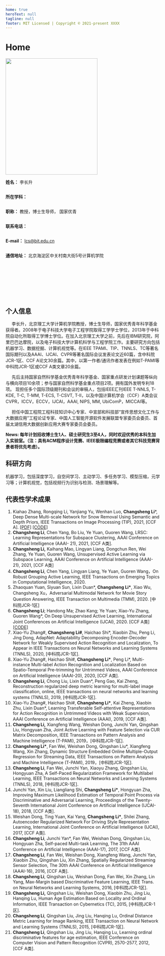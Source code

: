 ```yaml
---
home: true
heroText: null
tagline: null
footer: MIT Licensed | Copyright © 2021-present XXXX
---
```


# Home

<div>
<div>

<!--
![](https://cs.bit.edu.cn/images/2021-08/913f48f269f44d2eafcb95fa744acd8a.jpg)
-->

<img  src="https://cs.bit.edu.cn/images/2021-08/913f48f269f44d2eafcb95fa744acd8a.jpg"  style="float:left; width:300px; height:380px; margin-right:50px"/>

 </div>


<div style="float:left; height:400px; display: flex; flex-direction:column;">

**姓名：** 李长升

**所在学科：** 

**职称：** 教授，博士生导师， 国家优青

**联系电话：** 

**E-mail：** [lcs@bit.edu.cn](mailto:lcs@bit.edu.cn)

**通信地址：** 北京海淀区中关村南大街5号计算机学院

</div>

<div style="clear: both"></div>

</div>



## 个人信息


&nbsp;&nbsp;&nbsp;&nbsp; 李长升，北京理工大学计算机学院教授，博士生导师，国家优秀青年科学基金获得者。2008年于电子科技大学电子工程学院取得工学学士学位，2013年于中科院自动化所取得工学博士学位。在加入北京理工大学之前，先后在IBM研究院，阿里巴巴达摩院，以及电子科技大学计算机科学与工程学院工作。主要研究方向包括机器学习、数据挖掘、计算机视觉等。在IEEE TPAMI、TIP、TNNLS、TC等著名国际期刊以及AAAI、IJCAI、CVPR等著名国际会议发表论文近60篇，含中科院JCR-1区、CCF A论文30余篇。其中，以第一作者/通讯作者发表在例如T-PAMI等中科院JCR-1区或CCF A类文章20余篇。

&nbsp;&nbsp;&nbsp;&nbsp; 先后主持国家自然科学基金优秀青年科学基金、国家重点研发计划课题等纵向与横向项目10余项；参与国家自然科学基金重点项目2项。拥有国外发明专利18项。 现担任多个国际顶级期刊和会议的审稿人，包括IEEE汇刊IEEE T-NNLS, T-KDE, T-C, T-MM, T-ECS, T-CSVT, T-II，以及中国计算机学会（CCF）A类会议CVPR，ICCV，ECCV，IJCAI，AAAI, NIPS, MM, UbiComP，MICCAI等。

&nbsp;&nbsp;&nbsp;&nbsp; 担任中国工程院工程科技知识中心专家、中宣部和科技部“宣传思想文化工作与大数据应用”工程论证专家、中国人工智能开源软件发展联盟专家委员会委员、首届太湖信用大数据创新应用大赛专家委员会委员。

**News: 每年计划招收博士生1人、硕士研究生3至4人，同时欢迎优秀的本科生加入实验室。（注：具有ACM程序设计竞赛、IEEE极限编程竞赛或者其它科技竞赛背景者将优先考虑）。**


## 科研方向

机器学习，包括深度学习，自空间学习、主动学习、多任务学习、模型压缩，元学习等；计算机视觉，包括视频行为识别与检测、场景理解等。



## 代表性学术成果

1. Kiahao Zhang, Rongqing Li, Yanjiang Yu, Wenhan Luo, **Changsheng Li***, Deep Dense Multi-scale Network for Snow Removal Using Semantic and Depth Priors, IEEE Transactions on Image Processing (TIP), 2021, [CCF A]. [[PDF]](#) [[CODE]](#)
2. **Changsheng Li**, Chen Yang, Bo Liu, Ye Yuan, Guoren Wang, LRSC: Learning Representations for Subspace Clustering, AAAI Conference on Artificial Intelligence (AAAI- 21), 2021, [CCF A类].
3. **Changsheng Li,** Kaihang Mao, Lingyan Liang, Dongchun Ren, Wei Zhang, Ye Yuan, Guoren Wang, Unsupervised Active Learning via Subspace Learning, AAAI Conference on Artificial Intelligence (AAAI-21), 2021, [CCF A类]
4. **Changsheng Li**, Chen Yang, Lingyan Liang, Ye Yuan, Guoren Wang，On Robust Grouping Active Learning, IEEE Transactions on Emerging Topics in Computational Intelligence, 2020.
5. Zhaoquan Yuan, Siyuan Sun, Lixin Duan*, **Changsheng Li\***, Xiao Wu, Changsheng Xu，Adversarial Multimodal Network for Movie Story Question Answering, IEEE Transaction on Multimedia (TMM), 2020. [中科院JCR-1区]
6. **Changsheng Li**; Handong Ma; Zhao Kang; Ye Yuan; Xiao-Yu Zhang, Guoren Wang*, On Deep Unsupervised Active Learning, International Joint Conferences on Artificial Intelligence (IJCAI), 2020. [CCF A类] [[CODE]](https://github.com/HandMa/DUAL)
7. Xiao-Yu Zhang#, **Changsheng Li#**, Haichao Shi*, Xiaobin Zhu, Peng Li, Jing Dong, AdapNet: Adaptability Decomposing Encoder-Decoder Network for Weakly Supervised Action Recognition and Localization, To Appear in IEEE Transactions on Neural Networks and Learning Systems (TNNLS), 2020, [中科院JCR-1区].
8. Xiao-Yu Zhang#, Haichao Shi#, **Changsheng Li\***, Peng Li*, Multi-instance Multi-label Action Recognition and Localization Based on Spatio-Temporal Pre-trimming for Untrimmed Videos, AAAI Conference on Artificial Intelligence (AAAI-20), 2020, [CCF A类].
9. **Changsheng Li**, Chong Liu, Lixin Duan*, Peng Gao, Kai Zheng, Reconstruction regularized deep metric learning for multi-label image classification, online, IEEE transactions on neural networks and learning systems (TNNLS), 2019, [中科院JCR-1区].
10. Xiao-Yu Zhang#, Haichao Shi#, **Changsheng Li\***, Kai Zheng, Xiaobin Zhu, Lixin Duan*, Learning Transferable Self-attentive Representations for Action Recognition in Untrimmed Videos with Weak Supervision, AAAI Conference on Artificial Intelligence (AAAI), 2019, [CCF A类].
11. **Changsheng Li,** Xiangfeng Wang, Weishan Dong, Junchi Yan, Qingshan Liu, Hongyuan Zha, Joint Active Learning with Feature Selection via CUR Matrix Decomposition, IEEE Transactions on Pattern Analysis and Machine Intelligence (T-PAMI), 2019，[中科院JCR-1区].
12. **Changsheng Li\***, Fan Wei, Weishan Dong, Qingshan Liu*, Xiangfeng Wang, Xin Zhang, Dynamic Structure Embedded Online Multiple-Output Regression for Streaming Data, IEEE Transactions on Pattern Analysis and Machine Intelligence (T-PAMI), 2019，[中科院JCR-1区].
13. **Changsheng Li**, Fan Wei, Junchi Yan, Xiaoyu Zhang, Qingshan Liu, Hongyuan Zha, A Self-Paced Regularization Framework for Multilabel Learning, IEEE Transactions on Neural Networks and Learning Systems (TNNLS), 2018, [中科院JCR-1区].
14. Junchi Yan, Xin Liu, Liangliang Shi, **Changsheng Li\***, Hongyuan Zha, Improving Maximum Likelihood Estimation of Temporal Point Process via Discriminative and Adversarial Learning, Proceedings of the Twenty-Seventh International Joint Conference on Artificial Intelligence (IJCAI-18), 2018, [CCF A类].
15. Weishan Dong, Ting Yuan, Kai Yang, **Changsheng Li\***, Shilei Zhang, Autoencoder Regularized Network For Driving Style Representation Learning, International Joint Conference on Artificial Intelligence (IJCAI), 2017, [CCF A类].
16. **Changsheng Li**, Junchi Yan*, Fan Wei, Weishan Dong, Qingshan Liu, Hongyuan Zha, Self-paced Multi-task Learning, The 31th AAAI Conference on Artificial Intelligence (AAAI-17), 2017, [CCF A类].
17. **Changsheng Li**, Fan Wei, Weishan Dong, Xiangfeng Wang, Junchi Yan, Xiaobin Zhu, Qingshan Liu, Xin Zhang, Spatially Regularized Streaming Sensor Selection, The 30th AAAI Conference on Artificial Intelligence (AAAI-16), 2016, [CCF A类].
18. **Changsheng Li**, Qingshan Liu, Weishan Dong, Fan Wei, Xin Zhang, Lin Yang, Max-Margin based Discriminative Feature Learning, IEEE Trans. on Neural Networks and Learning Systems, 2016, [中科院JCR-1区].
19. **Changsheng Li,** Qingshan Liu, Weishan Dong, Xiaobin Zhu, Jing Liu, Hanqing Lu, Human Age Estimation Based on Locality and Ordinal Information, IEEE Transaction on Cybernetics (TC), 2015,  [中科院JCR-1区].
20. **Changsheng Li**, Qingshan Liu, Jing Liu, Hanqing Lu, Ordinal Distance Metric Learning for Image Ranking, IEEE Transaction on Neural Network and Learning Systems (TNNLS), 2015, [中科院JCR-1区].
21. **Changsheng Li**, Qingshan Liu, Jing Liu, Hanqing Lu, Learning ordinal discriminative features for age estimation, IEEE Conference on Computer Vision and Pattern Recognition (CVPR), 2570-2577, 2012, [CCF A类].